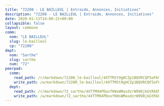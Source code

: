 ```yaml
---
title: "72200 - LE BAILLEUL | Entraide, Annonces, Initiatives"
description: "72200 - LE BAILLEUL | Entraide, Annonces, Initiatives"
date: 2020-01-11T14:09:21+09:00
collapsible: false
layout: commune
comm:
  nom: "LE BAILLEUL"
  slug: le-bailleul
  cp: "72200"
dept:
  nom: "Sarthe"
  slug: sarthe
  num: "72"
peerpad:
  comm:
    read_path: /r/markdown/72200_le-bailleul/4XTTM2t9gHCZp1BQVRCQF5oF69nMgVjR5VHrWWtZDitrqbCsL
    write_path: /w/markdown/72200_le-bailleul/4XTTM2t9gHCZp1BQVRCQF5oF69nMgVjR5VHrWWtZDitrqbCsL-K3TgUdSigap35iM6UECRiS9QYeN3c95BDGJNXRyb1kMiDHGh6FxScVqLW5PYCxsJzA7LuZCiqYDtx4zrwCGnwWkNgRCYYKQQGCqqrwvxqjQzZCTZkYZAigztDP5GiN9T9pPrmxup
  dept:
    read_path: /r/markdown/72_sarthe/4XTTM94PDoxfKWsWMasdzrW998jkGtRkEM3CSUC42xSpuJKZ5
    write_path: /w/markdown/72_sarthe/4XTTM94PDoxfKWsWMasdzrW998jkGtRkEM3CSUC42xSpuJKZ5-K3TgTpjFyG67yVeuXvSAfSYzY4Yx2FMtDhgpv5HM2EDBJRVMn95z33xx4XjRNYNVaVsBPQ1t4pG9MoyNqwTqa8mcnEUB8rK4BMVbvUhCtGWCPSFnDCaT8GJTyimDgsCirLN3zswh
---
```


